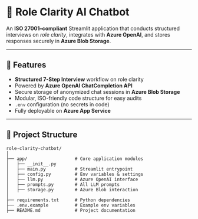 # 📌 Role Clarity AI Chatbot

An **ISO 27001–compliant** Streamlit application that conducts structured interviews on *role clarity*, integrates with **Azure OpenAI**, and stores responses securely in **Azure Blob Storage**.

---

## 🚀 Features

- **Structured 7-Step Interview** workflow on role clarity
- Powered by **Azure OpenAI ChatCompletion API**
- Secure storage of anonymized chat sessions in **Azure Blob Storage**
- Modular, ISO-friendly code structure for easy audits
- `.env` configuration (no secrets in code)
- Fully deployable on **Azure App Service**

---

## 📂 Project Structure

```plaintext
role-clarity-chatbot/
│
├── app/                  # Core application modules
│   ├── __init__.py
│   ├── main.py           # Streamlit entrypoint
│   ├── config.py         # Env variables & settings
│   ├── llm.py            # Azure OpenAI interface
│   ├── prompts.py        # All LLM prompts
│   ├── storage.py        # Azure Blob interaction
│
├── requirements.txt      # Python dependencies
├── .env.example          # Example env variables
├── README.md             # Project documentation
